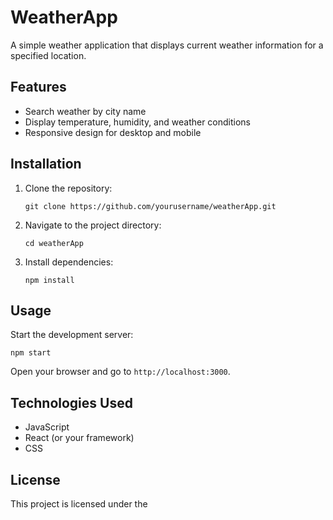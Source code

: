 # WeatherApp

A simple weather application that displays current weather information for a specified location.

## Features

- Search weather by city name
- Display temperature, humidity, and weather conditions
- Responsive design for desktop and mobile

## Installation

1. Clone the repository:
   ```
   git clone https://github.com/yourusername/weatherApp.git
   ```
2. Navigate to the project directory:
   ```
   cd weatherApp
   ```
3. Install dependencies:
   ```
   npm install
   ```

## Usage

Start the development server:
```
npm start
```
Open your browser and go to `http://localhost:3000`.

## Technologies Used

- JavaScript
- React (or your framework)
- CSS

## License

This project is licensed under the